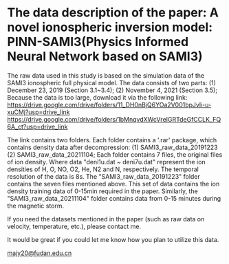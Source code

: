 # The data description of the paper: A novel ionospheric inversion model: PINN-SAMI3(Physics Informed Neural Network based on SAMI3)
The raw data used in this study is based on the simulation data of the SAMI3 ionospheric full physical model. 
The data consists of two parts: (1) December 23, 2019 (Section 3.1~3.4); (2) November 4, 2021 (Section 3.5);
Because the data is too large, download it via the following link: 
https://drive.google.com/drive/folders/11_DH0nBjQ6YOa2V001bpJvli-u-xuCMj?usp=drive_link
https://drive.google.com/drive/folders/1bMnqvdXWcVreIGRTdeGfCCLK_FQ6A_ct?usp=drive_link

The link contains two folders. Each folder contains a '.rar' package, which contains density data after decompression: (1) SAMI3_raw_data_20191223 (2) SAMI3_raw_data_20211104;
Each folder contains 7 files, the original files of ion density. 
Where data "deni1u.dat ~ deni7u.dat" represent the ion densities of H, O, NO, O2, He, N2 and N, respectively. The temporal resolution of the data is 8s.
The "SAMI3_raw_data_20191223" folder contains the seven files mentioned above. This set of data contains the ion density training data of 0-15min required in the paper. 
Similarly, the "SAMI3_raw_data_20211104" folder contains data from 0-15 minutes during the magnetic storm.

If you need the datasets mentioned in the paper (such as raw data on velocity, temperature, etc.), please contact me. 

It would be great if you could let me know how you plan to utilize this data.

majy20@fudan.edu.cn
